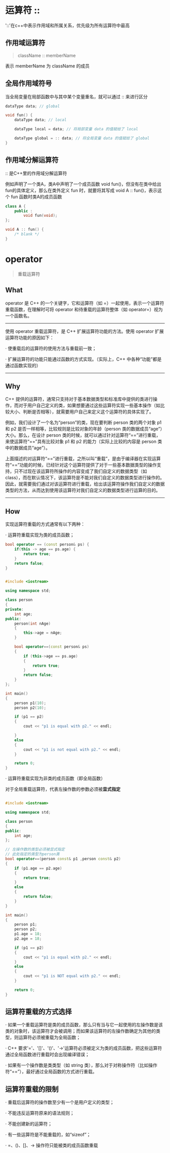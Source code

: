 # 运算符 ::

'::'在c++中表示作用域和所属关系，优先级为所有运算符中最高

## 作用域运算符
<!-- 见 Practice_13 -->

> className :: memberName

表示 memberName 为 className 的成员

## 全局作用域符号
<!-- 见 Practice_12.cpp -->

当全局变量在局部函数中与其中某个变量重名，就可以通过 :: 来进行区分

```cpp
dataType data; // global

void fun() {
    dataType data; // local

    dataType local = data; // 将局部变量 data 的值赋给了 local

    dataType global = :: data; // 将全局变量 data 的值赋给了 global
}
```

## 作用域分解运算符

:: 是C++里的作用域分解运算符

例如声明了一个类A，类A中声明了一个成员函数 void fun()，但没有在类中给出 fun的具体定义，那么在类外定义 fun 时，就要将其写成 void A :: fun()，表示这个 fun 函数时类A的成员函数

```cpp
class A {
    public :
        void fun(void);
};

void A :: fun() {
    /* blank */
}
```


# operator

> 重载运算符

## What

operator 是 C++ 的一个关键字，它和运算符（如 =）一起使用，表示一个运算符重载函数，在理解时可将 operator 和待重载的运算符整体（如 operator=）视为一个函数名。

---

使用 operator 重载运算符，是 C++ 扩展运算符功能的方法。使用 operator 扩展运算符功能的原因如下：

· 使重载后的运算符的使用方法与重载前一致；

· 扩展运算符的功能只能通过函数的方式实现。（实际上，C++ 中各种“功能”都是通过函数实现的）

---

## Why

C++ 提供的运算符，通常只支持对于基本数据类型和标准库中提供的类进行操作，而对于用户自己定义的类，如果想要通过这些运算符实现一些基本操作（如比较大小、判断是否相等），就需要用户自己来定义这个运算符的具体实现了。

例如，我们设计了一个名为“person”的类，现在要判断 person 类的两个对象 p1 和 p2 是否一样相等，比较规则是比较对象的年龄（person 类的数据成员“age”）大小。那么，在设计 person 类的时候，就可以通过针对运算符“==”进行重载，来使运算符“==”具有比较对象 p1 和 p2 的能力（实际上比较的内容是 person 类中的数据成员“age”）。

上面描述的对运算符“==”进行重载，之所以叫“重载”，是由于编译器在实现运算符“==”功能的时候，已经针对这个运算符提供了对于一些基本数据类型的操作支持，只不过现在该运算符所操作的内容变成了我们自定义的数据类型（如 class），而在默认情况下，该运算符是不能对我们自定义的数据类型进行操作的。因此，就需要我们通过对该运算符进行重载，给出该运算符操作我们自定义的数据类型的方法，从而达到使用该运算符对我们自定义的数据类型进行运算的目的。

---

## How

实现运算符重载的方式通常有以下两种：

· 运算符重载实现为类的成员函数；
```cpp
bool operator == (const person& ps) {
    if(this -> age == ps.age) {
        return true;
    }
    return false;
}
```

```cpp

#include <iostream>

using namespace std;

class person
{
private:
    int age;
public:
    person(int nAge)
    {
        this->age = nAge;
    }

    bool operator==(const person& ps)
    {
        if (this->age == ps.age)
        {
            return true;
        }
        return false;
    }
};

int main()
{
    person p1(10);
    person p2(10);

    if (p1 == p2)
    {
        cout << "p1 is equal with p2." << endl;

    }
    else
    {
        cout << "p1 is not equal with p2." << endl;
    }

    return 0;
}

```

· 运算符重载实现为非类的成员函数（即全局函数）

对于全局重载运算符，代表左操作数的参数必须被**显式指定**

```cpp

#include <iostream>

using namespace std;

class person
{
public:
    int age;
};

// 左操作数的类型必须被显式指定
// 此处指定的类型为person类
bool operator==(person const& p1 ,person const& p2)
{
    if (p1.age == p2.age)
    {
        return true;
    }
    else
    {
        return false;
    }
}

int main()
{
    person p1;
    person p2;
    p1.age = 18;
    p2.age = 18;

    if (p1 == p2)
    {
        cout << "p1 is equal with p2." << endl;
    }
    else
    {
        cout << "p1 is NOT equal with p2." << endl;
    }

    return 0;
}

```

## 运算符重载的方式选择

· 如果一个重载运算符是类的成员函数，那么只有当与它一起使用的左操作数是该类的对象时，该运算符才会被调用；而如果该运算符的左操作数确定为其他的类型，则运算符必须被重载为全局函数；

· C++ 要求'='、'[]'、'()'、'->'运算符必须被定义为类的成员函数，把这些运算符通过全局函数进行重载时会出现编译错误；

· 如果有一个操作数是类类型（如 string 类），那么对于对称操作符（比如操作符“==”），最好通过全局函数的方式进行重载。


## 运算符重载的限制

· 重载后运算符的操作数至少有一个是用户定义的类型；

· 不能违反运算符原来的语法规则；

· 不能创建新的运算符；

· 有一些运算符是不能重载的，如“sizeof”；

· =、()、[]、-> 操作符只能被类的成员函数重载